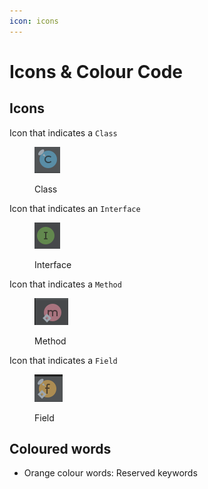 ```yaml
---
icon: icons
---
```


# Icons & Colour Code

## Icons

Icon that indicates a `Class`

<div align="left">

<figure><img src="../.gitbook/assets/intelliJ-class-icon.png" alt=""><figcaption><p>Class</p></figcaption></figure>

</div>

Icon that indicates an `Interface`

<div align="left">

<figure><img src="../.gitbook/assets/intelliJ-interface-icon.png" alt=""><figcaption><p>Interface</p></figcaption></figure>

</div>

Icon that indicates a `Method`

<div align="left">

<figure><img src="../.gitbook/assets/intelliJ-method-icon.png" alt=""><figcaption><p>Method</p></figcaption></figure>

</div>

Icon that indicates a `Field`

<div align="left">

<figure><img src="../.gitbook/assets/intelliJ-field-icon.png" alt=""><figcaption><p>Field</p></figcaption></figure>

</div>



## Coloured words

* Orange colour words: Reserved keywords

